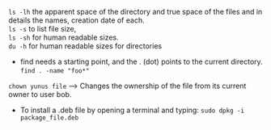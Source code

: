 
`ls -lh`	the apparent space of the directory and true space of the files and in details the names, creation date of each.  
`ls -s` 	to list file size,  
`ls -sh` 	for human readable sizes.  
`du -h` 	for human readable sizes for directories  
  
* find needs a starting point, and the . (dot) points to the current directory.  
`find . -name "foo*"`

`chown yunus file` --> Changes the ownership of the file from its current owner to user bob.

* To install a .deb file by opening a terminal and typing:
  `sudo dpkg -i package_file.deb`
